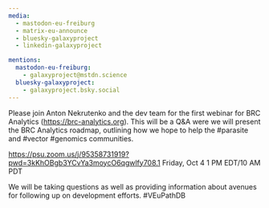 ```yaml
---
media:
  - mastodon-eu-freiburg
  - matrix-eu-announce
  - bluesky-galaxyproject
  - linkedin-galaxyproject

mentions:
  mastodon-eu-freiburg:
    - galaxyproject@mstdn.science
  bluesky-galaxyproject:
    - galaxyproject.bsky.social
---
```


Please join Anton Nekrutenko and the dev team for the first webinar for BRC Analytics (https://brc-analytics.org). This will be a Q&A were we will present the BRC Analytics roadmap, outlining how we hope to help the #parasite and #vector #genomics communities.

https://psu.zoom.us/j/95358731919?pwd=3kKhOBgb3YCvYa3moycO6qgwlfy708.1
Friday, Oct 4
1 PM EDT/10 AM PDT

We will be taking questions as well as providing information about avenues for following up on development efforts. #VEuPathDB
